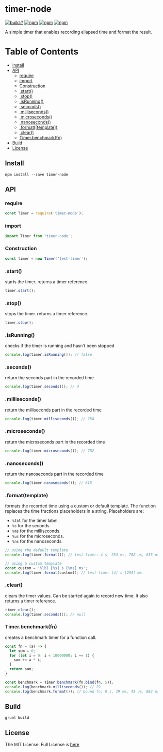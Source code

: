 # timer-node

[![build:?](https://travis-ci.org/eyas-ranjous/timer-node.svg?branch=master)](https://travis-ci.org/eyas-ranjous/timer-node) [![npm](https://img.shields.io/npm/v/timer-node.svg)](https://www.npmjs.com/package/timer-node) [![npm](https://img.shields.io/npm/dm/timer-node.svg)](https://www.npmjs.com/package/timer-node) [![npm](https://img.shields.io/badge/node-%3E=%206.0-blue.svg)](https://www.npmjs.com/package/timer-node)

A simple timer that enables recording ellapsed time and format the result.

# Table of Contents
* [Install](#install)
* [API](#api)
  * [require](#require)
  * [import](#import)
  * [Construction](#construction)
  * [.start()](#start)
  * [.stop()](#stop)
  * [.isRunning()](#isrunning)
  * [.seconds()](#seconds)
  * [.milliseconds()](#milliseconds)
  * [.microseconds()](#microseconds)
  * [.nanoseconds()](#nanoseconds)
  * [.format([template])](#format)
  * [.clear()](#clear)
  * [Timer.benchmark(fn)](#timerbenchmarkfn)
 * [Build](#build)
 * [License](#license)

## Install

```
npm install --save timer-node
```

## API

### require

```js
const Timer = require('timer-node');
```

### import

```js
import Timer from 'timer-node';
```

### Construction
```js
const timer = new Timer('test-timer');
```

### .start()
starts the timer. returns a timer reference.

```js
timer.start();
```

### .stop()
stops the timer. returns a timer reference.

```js
timer.stop();
```


### .isRunning()
checks if the timer is running and hasn't been stopped

```js
console.log(timer.isRunning()); // false
```

### .seconds()
return the seconds part in the recorded time

```js
console.log(timer.seconds()); // 4
```

### .milliseconds()
return the milliseconds part in the recorded time

```js
console.log(timer.milliseconds()); // 254
```

### .microseconds()
return the microseconds part in the recorded time

```js
console.log(timer.microseconds()); // 782
```

### .nanoseconds()
return the nanoseconds part in the recorded time

```js
console.log(timer.nanoseconds()); // 615
```

### .format(template)
formats the recorded time using a custom or default template. The function replaces the time fractions placeholders in a string. Placeholders are:

* `%lbl` for the timer label.
* `%s` for the seconds.
* `%ms` for the milliseconds.
* `%us` for the microseconds.
* `%ns` for the nanoseconds.

```js
// using the default template
console.log(timer.format()); // test-timer: 4 s, 254 ms, 782 us, 615 ns

// using a custom template
const custom = '%lbl [%s] s [%ms] ms';
console.log(timer.format(custom)); // test-timer [4] s [254] ms
```

### .clear()
clears the timer values. Can be started again to record new time. It also returns a timer reference.

```js
timer.clear();
console.log(timer.seconds()); // null
```

### Timer.benchmark(fn)
creates a benchmark timer for a function call.

```js
const fn = (a) => {
  let sum = 0;
  for (let i = 0; i < 10000000; i += 1) {
    sum += a * i;
  }
  return sum;
}

const benchmark = Timer.benchmark(fn.bind(fn, 5));
console.log(benchmark.milliseconds()); // 29
console.log(benchmark.format()); // bound fn: 0 s, 29 ms, 43 us, 882 ns
```

## Build
```
grunt build
```

## License
The MIT License. Full License is [here](https://github.com/eyas-ranjous/timer-node/blob/master/LICENSE)

